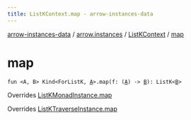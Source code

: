 ```yaml
---
title: ListKContext.map - arrow-instances-data
---
```


[arrow-instances-data](../../index.html) / [arrow.instances](../index.html) / [ListKContext](index.html) / [map](./map.html)

# map

`fun <A, B> Kind<ForListK, `[`A`](map.html#A)`>.map(f: (`[`A`](map.html#A)`) -> `[`B`](map.html#B)`): ListK<`[`B`](map.html#B)`>`

Overrides [ListKMonadInstance.map](../-list-k-monad-instance/map.html)

Overrides [ListKTraverseInstance.map](../-list-k-traverse-instance/map.html)


